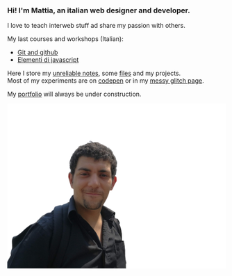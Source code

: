 ### Hi! I'm Mattia, an italian web designer and developer.

I love to teach interweb stuff ad share my passion with others.

My last courses and workshops (Italian):
+ [Git and github](https://github.com/lichfolky/corso-git-2023)
+ [Elementi di javascript](https://github.com/lichfolky/elementi-js-2022)

Here I store my [unreliable notes](https://github.com/lichfolky/grimoire), some [files](https://gist.github.com/lichfolky) and my projects.  
Most of my experiments are on [codepen](https://codepen.io/collection/pgyJoe) or in my [messy glitch page](https://glitch.com/@lichfolky). 

My [portfolio](https://mattiafolcarelli.me/) will always be under construction.

![My photo](profile-pic.png) 